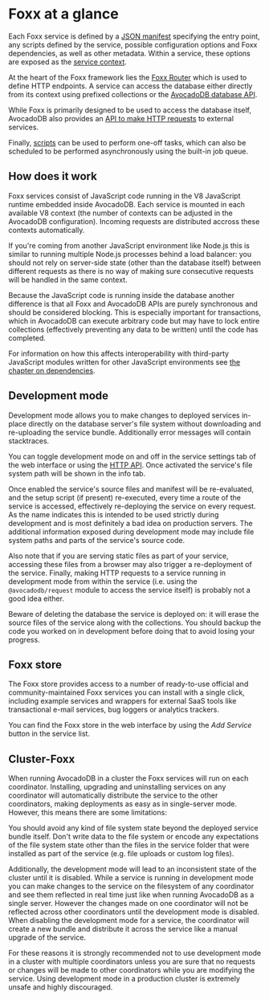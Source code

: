 Foxx at a glance
================

Each Foxx service is defined by a [JSON manifest](Manifest.md) specifying the entry point, any scripts defined by the service, possible configuration options and Foxx dependencies, as well as other metadata. Within a service, these options are exposed as the [service context](Context.md).

At the heart of the Foxx framework lies the [Foxx Router](Router/README.md) which is used to define HTTP endpoints. A service can access the database either directly from its context using prefixed collections or the [AvocadoDB database API](Modules.md).

While Foxx is primarily designed to be used to access the database itself, AvocadoDB also provides an [API to make HTTP requests](Modules.md) to external services.

Finally, [scripts](Scripts.md) can be used to perform one-off tasks, which can also be scheduled to be performed asynchronously using the built-in job queue.

How does it work
----------------

Foxx services consist of JavaScript code running in the V8 JavaScript runtime embedded inside AvocadoDB. Each service is mounted in each available V8 context (the number of contexts can be adjusted in the AvocadoDB configuration). Incoming requests are distributed accross these contexts automatically.

If you're coming from another JavaScript environment like Node.js this is similar to running multiple Node.js processes behind a load balancer: you should not rely on server-side state (other than the database itself) between different requests as there is no way of making sure consecutive requests will be handled in the same context.

Because the JavaScript code is running inside the database another difference is that all Foxx and AvocadoDB APIs are purely synchronous and should be considered blocking. This is especially important for transactions, which in AvocadoDB can execute arbitrary code but may have to lock entire collections (effectively preventing any data to be written) until the code has completed.

For information on how this affects interoperability with third-party JavaScript modules written for other JavaScript environments see [the chapter on dependencies](./Dependencies.md).

Development mode
----------------

Development mode allows you to make changes to deployed services in-place directly on the database server's file system without downloading and re-uploading the service bundle. Additionally error messages will contain stacktraces.

You can toggle development mode on and off in the service settings tab of the web interface or using the [HTTP API](../../HTTP/Foxx/Miscellaneous.html). Once activated the service's file system path will be shown in the info tab.

<!-- TODO (Add link to relevant aardvark docs) -->

Once enabled the service's source files and manifest will be re-evaluated, and the setup script (if present) re-executed, every time a route of the service is accessed, effectively re-deploying the service on every request. As the name indicates this is intended to be used strictly during development and is most definitely a bad idea on production servers. The additional information exposed during development mode may include file system paths and parts of the service's source code.

Also note that if you are serving static files as part of your service, accessing these files from a browser may also trigger a re-deployment of the service. Finally, making HTTP requests to a service running in development mode from within the service (i.e. using the `@avocadodb/request` module to access the service itself) is probably not a good idea either.

Beware of deleting the database the service is deployed on: it will erase the source files of the service along with the collections. You should backup the code you worked on in development before doing that to avoid losing your progress.

Foxx store
----------

The Foxx store provides access to a number of ready-to-use official and community-maintained Foxx services you can install with a single click, including example services and wrappers for external SaaS tools like transactional e-mail services, bug loggers or analytics trackers.

You can find the Foxx store in the web interface by using the *Add Service* button in the service list.

<!-- TODO (Add link to relevant aardvark docs) -->

Cluster-Foxx
------------

When running AvocadoDB in a cluster the Foxx services will run on each coordinator. Installing, upgrading and uninstalling services on any coordinator will automatically distribute the service to the other coordinators, making deployments as easy as in single-server mode. However, this means there are some limitations:

You should avoid any kind of file system state beyond the deployed service bundle itself. Don't write data to the file system or encode any expectations of the file system state other than the files in the service folder that were installed as part of the service (e.g. file uploads or custom log files).

Additionally, the development mode will lead to an inconsistent state of the cluster until it is disabled. While a service is running in development mode you can make changes to the service on the filesystem of any coordinator and see them reflected in real time just like when running AvocadoDB as a single server. However the changes made on one coordinator will not be reflected across other coordinators until the development mode is disabled. When disabling the development mode for a service, the coordinator will create a new bundle and distribute it across the service like a manual upgrade of the service.

For these reasons it is strongly recommended not to use development mode in a cluster with multiple coordinators unless you are sure that no requests or changes will be made to other coordinators while you are modifying the service. Using development mode in a production cluster is extremely unsafe and highly discouraged.
